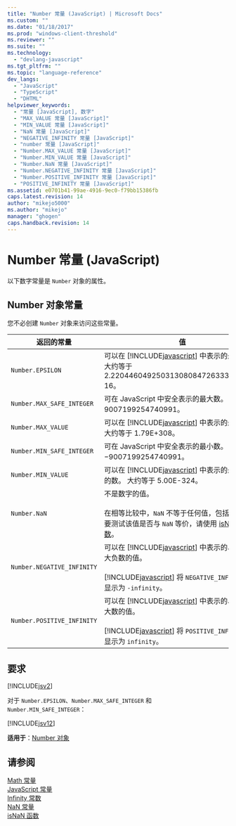 ```yaml
---
title: "Number 常量 (JavaScript) | Microsoft Docs"
ms.custom: ""
ms.date: "01/18/2017"
ms.prod: "windows-client-threshold"
ms.reviewer: ""
ms.suite: ""
ms.technology: 
  - "devlang-javascript"
ms.tgt_pltfrm: ""
ms.topic: "language-reference"
dev_langs: 
  - "JavaScript"
  - "TypeScript"
  - "DHTML"
helpviewer_keywords: 
  - "常量 [JavaScript], 数字"
  - "MAX_VALUE 常量 [JavaScript]"
  - "MIN_VALUE 常量 [JavaScript]"
  - "NaN 常量 [JavaScript]"
  - "NEGATIVE_INFINITY 常量 [JavaScript]"
  - "number 常量 [JavaScript]"
  - "Number.MAX_VALUE 常量 [JavaScript]"
  - "Number.MIN_VALUE 常量 [JavaScript]"
  - "Number.NaN 常量 [JavaScript]"
  - "Number.NEGATIVE_INFINITY 常量 [JavaScript]"
  - "Number.POSITIVE_INFINITY 常量 [JavaScript]"
  - "POSITIVE_INFINITY 常量 [JavaScript]"
ms.assetid: e0701b41-99ae-4916-9ec0-f79bb15386fb
caps.latest.revision: 14
author: "mikejo5000"
ms.author: "mikejo"
manager: "ghogen"
caps.handback.revision: 14
---
```

# Number 常量 (JavaScript)
以下数字常量是 `Number` 对象的属性。  
  
## Number 对象常量  
 您不必创建 `Number` 对象来访问这些常量。  
  
|返回的常量|值|  
|-----------|-------|  
|`Number.EPSILON`|可以在 [!INCLUDE[javascript](../../javascript/includes/javascript-md.md)] 中表示的最小数。  大约等于 2.2204460492503130808472633361816E\-16。|  
|`Number.MAX_SAFE_INTEGER`|可在 JavaScript 中安全表示的最大数。  等于 9007199254740991。|  
|`Number.MAX_VALUE`|可以在 [!INCLUDE[javascript](../../javascript/includes/javascript-md.md)] 中表示的最大数。  大约等于 1.79E\+308。|  
|`Number.MIN_SAFE_INTEGER`|可在 JavaScript 中安全表示的最小数。  等于 −9007199254740991。|  
|`Number.MIN_VALUE`|可以在 [!INCLUDE[javascript](../../javascript/includes/javascript-md.md)] 中表示的最接近零的数。  大约等于 5.00E\-324。|  
|`Number.NaN`|不是数字的值。<br /><br /> 在相等比较中，`NaN` 不等于任何值，包括它自身。  要测试该值是否与 `NaN` 等价，请使用 [isNaN 函数](../../javascript/reference/isnan-function-javascript.md)。|  
|`Number.NEGATIVE_INFINITY`|可以在 [!INCLUDE[javascript](../../javascript/includes/javascript-md.md)] 中表示的、小于最大负数的值。<br /><br /> [!INCLUDE[javascript](../../javascript/includes/javascript-md.md)] 将 `NEGATIVE_INFINITY` 值显示为 `-infinity`。|  
|`Number.POSITIVE_INFINITY`|可以在 [!INCLUDE[javascript](../../javascript/includes/javascript-md.md)] 中表示的、大于最大数的值。<br /><br /> [!INCLUDE[javascript](../../javascript/includes/javascript-md.md)] 将 `POSITIVE_INFINITY` 值显示为 `infinity`。|  
  
## 要求  
 [!INCLUDE[jsv2](../../javascript/reference/includes/jsv2-md.md)]  
  
 对于 `Number.EPSILON`、`Number.MAX_SAFE_INTEGER` 和 `Number.MIN_SAFE_INTEGER`：  
  
 [!INCLUDE[jsv12](../../javascript/reference/includes/jsv12-md.md)]  
  
 **适用于**：[Number 对象](../../javascript/reference/number-object-javascript.md)  
  
## 请参阅  
 [Math 常量](../../javascript/reference/math-constants-javascript.md)   
 [JavaScript 常量](../../javascript/reference/javascript-constants.md)   
 [Infinity 常数](../../javascript/reference/infinity-constant-javascript.md)   
 [NaN 常量](../../javascript/reference/nan-constant-javascript.md)   
 [isNaN 函数](../../javascript/reference/isnan-function-javascript.md)